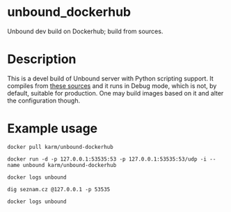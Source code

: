 # unbound_dockerhub
Unbound dev build on Dockerhub; build from sources.

# Description
This is a devel build of Unbound server with Python scripting support. It compiles from [these sources](https://github.com/Karm/unbound/tree/docker_dev) and it runs in Debug mode, which is not, by default, suitable for production. One may build images based on it and alter the configuration though.

# Example usage

    docker pull karm/unbound-dockerhub

    docker run -d -p 127.0.0.1:53535:53 -p 127.0.0.1:53535:53/udp -i --name unbound karm/unbound-dockerhub

    docker logs unbound

    dig seznam.cz @127.0.0.1 -p 53535

    docker logs unbound